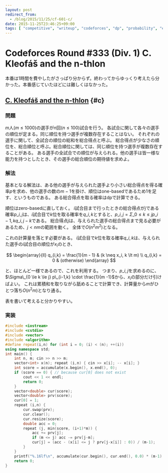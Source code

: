 ```yaml
---
layout: post
redirect_from:
  - /blog/2015/11/25/cf-601-c/
date: 2015-11-25T23:46:25+09:00
tags: [ "competitive", "writeup", "codeforces", "dp", "probability", "expected-value" ]
---
```


# Codeforces Round #333 (Div. 1) C. Kleofáš and the n-thlon

本番は1時間を費やしたがさっぱり分からず。終わってからゆっくり考えたら分かった。本番感じていたほどには難しくはなかった。

<!-- more -->

## [C. Kleofáš and the n-thlon](http://codeforces.com/contest/601/problem/C) {#c}

### 問題

$m$人($m \le 1000$)の選手が$n$回($n \le 100$)試合を行う。
各試合に関して各々の選手の順位が定まる。同じ順位を持つ選手が複数存在することはない。
それぞれの選手に関して、全試合の順位の総和を総合得点と呼ぶ。
総合得点が少なさの順位を、総合順位と呼ぶ。総合順位に関しては、同じ順位を持つ選手が複数存在することがある。
ある選手の全試合での順位が与えられる。他の選手は皆一様な能力を持つとしたとき、その選手の総合順位の期待値を求めよ。

### 解法

基本となる解法は、ある他の選手が与えられた選手より小さい総合得点を得る確率$p$を求め、他の選手の数の$m-1$を掛け、順位はone-basedであるため$1$を足す、というものである。
ある総合得点を取る確率はdpで計算できる。

順位はzero-basedに直しておく。
$i$試合目まで行ったときの総合得点が$j$である確率$p\_{i,j}$は、$i$試合目で$k$位を取る確率を$q\_{i,k}$とすると、$p\_{i,j} = \Sigma\_{0 \le k \le j} p\_{i-1,k}q\_{i,j-k}$である。
総合得点$j$は、与えられた選手の総合得点まで見る必要があるため、$j \lt nm$の範囲を動く。
全体で$O(n^2m^2)$となる。

これの計算量を落とす必要がある。
$i$試合目で$k$位を取る確率$q\_{i,k}$は、与えられた選手の$i$試合目の順位が$x_i$のとき、

$$ \begin{array}{ll}
q_{i,k} = \frac{1}{m - 1} & (k \neq x_i, k \lt m) \\
q_{i,k} = 0 & (otherwise)
\end{array} $$

と、ほとんど一様であるので、これを利用する。
つまり、$p\_{i,j}$を求めるのに、$\Sigma\_{0 \le k \le j} p\_{i-1,k} \cdot \frac{1}{m -1}$から、$x_i$の部分だけ引けばよい。
これは累積和を取りながら舐めることで計算でき、計算量から$m$がひとつ落ち$O(n^2m)$となり通る。

表を書いて考えると分かりやすい。

### 実装

``` c++
#include <iostream>
#include <cstdio>
#include <vector>
#include <algorithm>
#define repeat(i,n) for (int i = 0; (i) < (n); ++(i))
using namespace std;
int main() {
    int n, m; cin >> n >> m;
    vector<int> x(n); repeat (i,n) { cin >> x[i]; -- x[i]; }
    int score = accumulate(x.begin(), x.end(), 0);
    if (score == 0) { // because cur[0] does not exist
        cout << 1 << endl;
        return 0;
    }
    vector<double> cur(score);
    vector<double> prv(score);
    cur[0] = 1;
    repeat (i,n) {
        cur.swap(prv);
        cur.clear();
        cur.resize(score);
        double acc = 0;
        repeat (j, min(score, (i+1)*m)) {
            acc += prv[j];
            if (m <= j) acc -= prv[j-m];
            cur[j] = (acc - (x[i] <= j ? prv[j-x[i]] : 0)) / (m-1);
        }
    }
    printf("%.16lf\n", accumulate(cur.begin(), cur.end(), 0.0) * (m-1) + 1);
    return 0;
}
```
